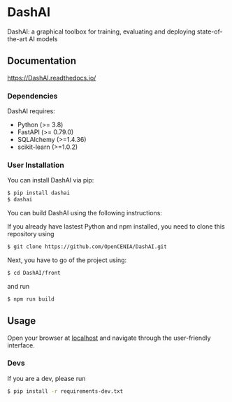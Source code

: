 # DashAI

DashAI: a graphical toolbox for training, evaluating and deploying state-of-the-art AI models


## Documentation


https://DashAI.readthedocs.io/


### Dependencies

DashAI requires:

- Python (>= 3.8)
- FastAPI (>= 0.79.0)
- SQLAlchemy (>=1.4.36)
- scikit-learn (>=1.0.2)

### User Installation

You can install DashAI via pip:

```bash
$ pip install dashai
$ dashai
```
You can build DashAI using the following instructions:

If you already have lastest Python and npm installed, you need to clone this repository using

```bash
$ git clone https://github.com/OpenCENIA/DashAI.git
```

Next, you have to go  of the project using:

```bash
$ cd DashAI/front
```

and run

```bash
$ npm run build
``` 

## Usage

Open your browser at [localhost](http://localhost:3000/) and navigate through the user-friendly interface.


### Devs

If you are a dev, please run

```bash
$ pip install -r requirements-dev.txt
```
